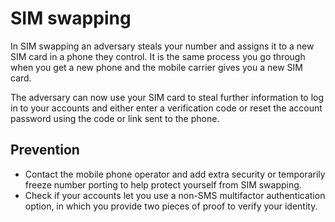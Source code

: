 # SIM swapping

In SIM swapping an adversary steals your number and assigns it to a new SIM card in a phone they control. It is the same process you go through when you get a new phone and the mobile carrier gives you a new SIM card. 

The adversary can now use your SIM card to steal further information to log in to your accounts and either enter a verification code or reset the account password using the code or link sent to the phone. 

## Prevention

* Contact the mobile phone operator and add extra security or temporarily freeze number porting to help protect yourself from SIM swapping. 
* Check if your accounts let you use a non-SMS multifactor authentication option, in which you provide two pieces of proof to verify your identity. 